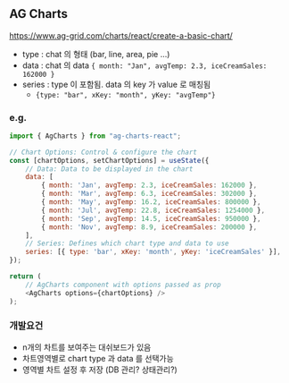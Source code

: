 # 

## AG Charts
https://www.ag-grid.com/charts/react/create-a-basic-chart/

- type : chat 의 형태 (bar, line, area, pie ...)
- data : chat 의 data ```{ month: "Jan", avgTemp: 2.3, iceCreamSales: 162000 }```
- series : type 이 포함됨. data 의 key 가 value 로 매칭됨
  - ```{type: "bar", xKey: "month", yKey: "avgTemp"}``` 

### e.g.
```javascript
import { AgCharts } from "ag-charts-react";

// Chart Options: Control & configure the chart
const [chartOptions, setChartOptions] = useState({
    // Data: Data to be displayed in the chart
    data: [
        { month: 'Jan', avgTemp: 2.3, iceCreamSales: 162000 },
        { month: 'Mar', avgTemp: 6.3, iceCreamSales: 302000 },
        { month: 'May', avgTemp: 16.2, iceCreamSales: 800000 },
        { month: 'Jul', avgTemp: 22.8, iceCreamSales: 1254000 },
        { month: 'Sep', avgTemp: 14.5, iceCreamSales: 950000 },
        { month: 'Nov', avgTemp: 8.9, iceCreamSales: 200000 },
    ],
    // Series: Defines which chart type and data to use
    series: [{ type: 'bar', xKey: 'month', yKey: 'iceCreamSales' }],
});

return (
    // AgCharts component with options passed as prop
    <AgCharts options={chartOptions} />
);
```

### 개발요건
- n개의 차트를 보여주는 대쉬보드가 있음
- 차트영역별로 chart type 과 data 를 선택가능
- 영역별 차트 설정 후 저장 (DB 관리? 상태관리?)

